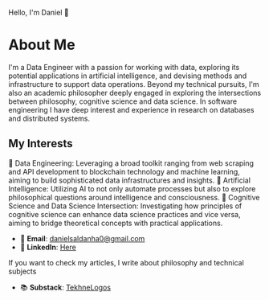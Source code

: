 Hello, I'm Daniel 👋

# About Me

I'm a Data Engineer with a passion for working with data, exploring its potential applications in artificial intelligence, and devising methods and infrastructure to support data operations. Beyond my technical pursuits, I'm also an academic philosopher deeply engaged in exploring the intersections between philosophy, cognitive science and data science. In software engineering I have deep interest and experience in research on databases and distributed systems.

## My Interests
💼 Data Engineering: Leveraging a broad toolkit ranging from web scraping and API development to blockchain technology and machine learning, aiming to build sophisticated data infrastructures and insights.
🤖 Artificial Intelligence: Utilizing AI to not only automate processes but also to explore philosophical questions around intelligence and consciousness.
🔬 Cognitive Science and Data Science Intersection: Investigating how principles of cognitive science can enhance data science practices and vice versa, aiming to bridge theoretical concepts with practical applications.



- 📧 **Email**: [danielsaldanha0@gmail.com](mailto:danielsaldanha0@gmail.com)
- 💼 **LinkedIn**: [Here](https://www.linkedin.com/in/danielssaldanha/)

If you want to check my articles, I write about philosophy and technical subjects
- 📚 **Substack**: [TekhneLogos](https://tekhnelogos.substack.com/)
